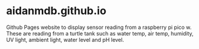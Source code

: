 # aidanmdb.github.io
Github Pages website to display sensor reading from a raspberry pi pico w. These are reading from a turtle tank such as water temp, air temp, humidity, UV light, ambient light, water level and pH level.
